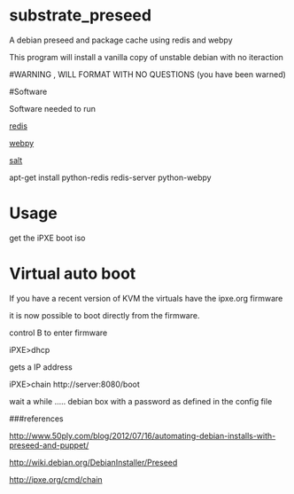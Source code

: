 substrate_preseed
=================

A debian preseed and package cache using redis and webpy

This program will install a vanilla copy of unstable debian with no iteraction

#WARNING , WILL FORMAT WITH NO QUESTIONS
(you have been warned)

#Software

Software needed to run 

[redis](http://redis.io)

[webpy](http://webpy.org)

[salt](http://saltstate.org)

apt-get install python-redis redis-server python-webpy

# Usage 

get the iPXE boot iso


# Virtual auto boot

If you have a recent version of KVM the virtuals have the ipxe.org firmware

it is now possible to boot directly from the firmware. 

control B to enter firmware 

iPXE>dhcp 

gets a IP address

iPXE>chain http://server:8080/boot

wait a while ..... debian box with a password as defined in the config file

###references 

http://www.50ply.com/blog/2012/07/16/automating-debian-installs-with-preseed-and-puppet/

http://wiki.debian.org/DebianInstaller/Preseed

http://ipxe.org/cmd/chain
